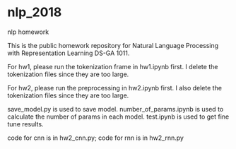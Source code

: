 # nlp_2018
nlp homework

This is the public homework repository for Natural Language Processing with Representation Learning DS-GA 1011.

For hw1, please run the tokenization frame in hw1.ipynb first. I delete the tokenization files since they are too large.

For hw2, please run the preprocessing in hw2.ipynb first. I also delete the tokenization files since they are too large. 

save_model.py is used to save model. number_of_params.ipynb is used to calculate the number of params in each model. test.ipynb is used to get fine tune results.

code for cnn is in hw2_cnn.py; code for rnn is in hw2_rnn.py
